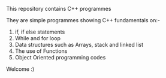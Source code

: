 This repository contains C++ programmes

They are simple programmes showing C++ fundamentals on:-
1. if, if else statements
2. While and for loop
3. Data structures such as Arrays, stack and linked list
4. The use of Functions 
5. Object Oriented programming codes

Welcome :)
